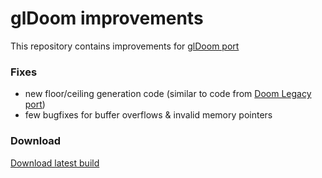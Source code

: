 # glDoom improvements  
This repository contains improvements for [glDoom port](http://gldoom.sourceforge.net/)
### Fixes
* new floor/ceiling generation code (similar to code from [Doom Legacy port](http://doomlegacy.sourceforge.net/))  
* few bugfixes for buffer overflows & invalid memory pointers  
### Download  
[Download latest build](https://github.com/REDPOWAR/glDoom/releases)  
